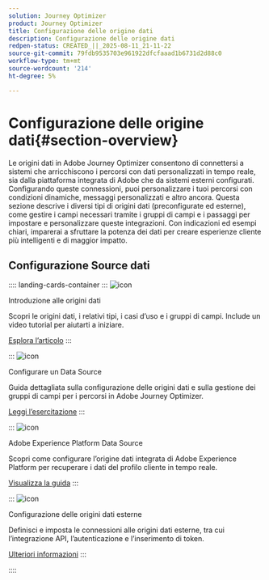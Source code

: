 ```yaml
---
solution: Journey Optimizer
product: Journey Optimizer
title: Configurazione delle origine dati
description: Configurazione delle origine dati
redpen-status: CREATED_||_2025-08-11_21-11-22
source-git-commit: 79fdb9535703e961922dfcfaaad1b6731d2d88c0
workflow-type: tm+mt
source-wordcount: '214'
ht-degree: 5%

---
```



# Configurazione delle origine dati{#section-overview}

Le origini dati in Adobe Journey Optimizer consentono di connettersi a sistemi che arricchiscono i percorsi con dati personalizzati in tempo reale, sia dalla piattaforma integrata di Adobe che da sistemi esterni configurati. Configurando queste connessioni, puoi personalizzare i tuoi percorsi con condizioni dinamiche, messaggi personalizzati e altro ancora. Questa sezione descrive i diversi tipi di origini dati (preconfigurate ed esterne), come gestire i campi necessari tramite i gruppi di campi e i passaggi per impostare e personalizzare queste integrazioni. Con indicazioni ed esempi chiari, imparerai a sfruttare la potenza dei dati per creare esperienze cliente più intelligenti e di maggior impatto.

## Configurazione Source dati

:::: landing-cards-container
:::
![icon](https://cdn.experienceleague.adobe.com/icons/circle-play.svg?lang=it)

Introduzione alle origini dati

Scopri le origini dati, i relativi tipi, i casi d’uso e i gruppi di campi. Include un video tutorial per aiutarti a iniziare.

[Esplora l’articolo](../using/datasource/about-data-sources.md)
:::

:::
![icon](https://cdn.experienceleague.adobe.com/icons/gear.svg?lang=it)

Configurare un Data Source

Guida dettagliata sulla configurazione delle origini dati e sulla gestione dei gruppi di campi per i percorsi in Adobe Journey Optimizer.

[Leggi l’esercitazione](../using/datasource/configure-data-sources.md)
:::

:::
![icon](https://cdn.experienceleague.adobe.com/icons/puzzle-piece.svg?lang=it)

Adobe Experience Platform Data Source

Scopri come configurare l’origine dati integrata di Adobe Experience Platform per recuperare i dati del profilo cliente in tempo reale.

[Visualizza la guida](../using/datasource/adobe-experience-platform-data-source.md)
:::

:::
![icon](https://cdn.experienceleague.adobe.com/icons/code-branch.svg?lang=it)

Configurazione delle origini dati esterne

Definisci e imposta le connessioni alle origini dati esterne, tra cui l’integrazione API, l’autenticazione e l’inserimento di token.

[Ulteriori informazioni](../using/datasource/external-data-sources.md)
:::

::::

